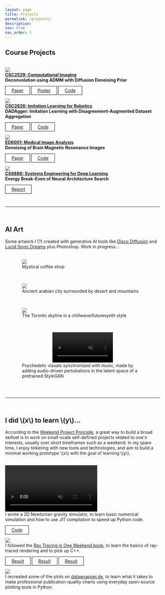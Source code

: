 ```yaml
---
layout: page
title: Projects
permalink: /projects/
description:
nav: true
nav_order: 1
---
```


<h2>Course Projects</h2>
<br>

<div class="card mt-3">
<div class="p-3">
<div>
  <div class="row">
  <div class="col-sm-2">
        <img class="img-fluid z-depth-1 rounded" src="{{site.baseurl}}/assets/img/ADMMDiffusionPoster.png">
  </div>
  <div class="col-sm-10">
    <b><a href="https://www.cs.toronto.edu/~lindell/teaching/2529/">CSC2529: Computational Imaging</a></b><br>
    <b>Deconvolution using ADMM with Diffusion Denoising Prior</b><br>
    <br>
    <a href="{{site.baseurl}}/assets/pdf/ADMMDiffusionReport.pdf" style="border: 1px solid black; padding: 5px 20px;" class="btn btn-sm z-depth-1" role="button">Paper</a>
    <a href="{{site.baseurl}}/assets/pdf/ADMMDiffusionPoster.pdf" style="border: 1px solid black; padding: 5px 20px;" class="btn btn-sm z-depth-1" role="button">Poster</a>
    <a href="https://github.com/ZakariaPZ/ADMM-Deconvolution-with-Diffusion-Prior" style="border: 1px solid black; padding: 5px 20px;" class="btn btn-sm z-depth-1" role="button">Code</a>
  </div>
</div>
</div>
</div>
</div>
<br>


<div class="card mt-3">
<div class="p-3">
<div>
  <div class="row">
  <div class="col-sm-2">
    <img class="img-fluid z-depth-1 rounded" src="{{site.baseurl}}/assets/img/dadagger.jpg">
  </div>
  <div class="col-sm-10">
    <b><a href="http://www.cs.toronto.edu/~florian/courses/csc2626w22/">CSC2626: Imitation Learning for Robotics</a></b><br>
    <b>DADAgger: Imitation Learning with Disagreement-Augmented Dataset Aggregation</b><br>
    <br>
    <a href="https://arxiv.org/abs/2301.01348" style="border: 1px solid black; padding: 5px 20px;" class="btn btn-sm z-depth-1" role="button">Paper</a>
    <a href="https://github.com/Samarendra109/DADAgger" style="border: 1px solid black; padding: 5px 20px;" class="btn btn-sm z-depth-1" role="button">Code</a>
  </div>
</div>
</div>
</div>
</div>
<br>


<div class="card mt-3">
<div class="p-3">
<div>
  <div class="row">
  <div class="col-sm-2">
    <img class="img-fluid z-depth-1 rounded" src="{{site.baseurl}}/assets/img/mri.png">
  </div>
  <div class="col-sm-10">
    <b><a href="https://onlinecourses.nptel.ac.in/noc22_bt34/preview">ED6001: Medical Image Analysis</a></b><br>
    <b>Denoising of Brain Magnetic Resonance Images</b><br>
    <br>
    <a href="https://drive.google.com/file/d/12a2VmmJqDQzk_JEyRRFoqBJWfIh8dHlS/view?usp=sharing" style="border: 1px solid black; padding: 5px 20px;" class="btn btn-sm z-depth-1" role="button">Paper</a>
    <a href="https://github.com/VimalMollyn/ED6001-Term-Project" style="border: 1px solid black; padding: 5px 20px;" class="btn btn-sm z-depth-1" role="button">Code</a>
  </div>
</div>
</div>
</div>
</div>
<br>


<div class="card mt-3">
<div class="p-3">
<div>
  <div class="row">
  <div class="col-sm-2">
    <img class="img-fluid z-depth-1 rounded" src="{{site.baseurl}}/assets/img/sysdl.png">
  </div>
  <div class="col-sm-10">
    <b><a href="http://www.cse.iitm.ac.in/course_details.php?arg=MTQ0">CS6886: Systems Engineering for Deep Learning</a></b><br>
    <b>Energy Break‑Even of Neural Architecture Search</b><br>
    <br>
    <a href="https://drive.google.com/file/d/1wQGkxHc6eEq30AnLyVyu236q-YV0Blqo/view?usp=sharing" style="border: 1px solid black; padding: 5px 20px;" class="btn btn-sm z-depth-1" role="button">Report</a>
  </div>
</div>
</div>
</div>
</div>
<br>

<!-- ----------------------------------------------------------------------------- -->
<br>
<hr>
<br>
<!-- ----------------------------------------------------------------------------- -->


<h2>AI Art</h2>
Some artwork I (?) created with generative AI tools like <a href="https://github.com/alembics/disco-diffusion">Disco Diffusion</a> and <a href="https://github.com/mikaelalafriz/lucid-sonic-dreams">Lucid Sonic Dreams</a> plus Photoshop. Work in progress...
<br>
<br>

<div class="card mt-3">
<div style="margin-top:3%; margin-left:3%; margin-right:3%">
    <figure>
      <img class="img-fluid z-depth-1 rounded" src="{{site.baseurl}}/assets/img/cafe_upscaled.png">
      <figcaption>Mystical coffee shop</figcaption>
    </figure>
</div>
</div>
<br>

<div class="card mt-3">
<div style="margin-top:3%; margin-left:3%; margin-right:3%">
    <figure>
      <img class="img-fluid z-depth-1 rounded" src="{{site.baseurl}}/assets/img/arabia_upscaled.png">
      <figcaption>Ancient arabian city surrounded by desert and mountains</figcaption>
    </figure>
</div>
</div>
<br>

<div class="card mt-3">
<div style="margin-top:3%; margin-left:3%; margin-right:3%">
    <figure>
      <img class="img-fluid z-depth-1 rounded" src="{{site.baseurl}}/assets/img/toronto_upscaled.png">
      <figcaption>The Toronto skyline in a chillwave/futuresynth style</figcaption>
    </figure>
</div>
</div>
<br>

<div class="card mt-3">
<div style="margin-top:3%; margin-left:3%; margin-right:3%">
    <figure>
      <center>
        <video class="img-fluid z-depth-1 rounded" id="videoElement" autoplay="autoplay" loop=true muted width="50%" >
          <source src="{{site.baseurl}}/assets/vid/to_the_moon.mp4" type="video/mp4">
        </video>
      </center>
      <figcaption>Psychedelic visuals synchronized with music, made by adding audio-driven pertubations in the latent space of a pretrained StyleGAN</figcaption>
    </figure>
</div>
</div>
<br>

<script type="text/javascript">
    (function(window) {
        function setupVideo()
        {
            var v = document.getElementById('videoElement');
            v.addEventListener('mouseover', function() { this.controls = true; }, false);
            v.addEventListener('mouseout', function() { this.controls = false; }, false);
        }

        window.addEventListener('load', setupVideo, false);
    })(window);
</script>


<!-- ----------------------------------------------------------------------------- -->
<br>
<hr>
<br>
<!-- ----------------------------------------------------------------------------- -->


<h2>I did \(x\) to learn \(y\)...</h2>
<p>According to the <a href="https://towardsdatascience.com/want-a-data-science-job-use-the-weekend-project-principle-to-get-it-a86ba2da514f">Weekend Project Principle</a>, a great way to build a broad skillset is to work on small-scale self-defined projects related to one's interests, usually over short timeframes such as a weekend. In my spare time, I enjoy tinkering with new tools and technologies, and aim to build a minimal working prototype \(x\) with the goal of learning \(y\).</p>
<br>


<div class="card mt-3">
<div class="p-3">
<div>
  <div class="row">
  <div class="col-sm-4">
    <video class="img-fluid z-depth-1 rounded" autoplay="autoplay" loop=true muted>
      <source src="{{site.baseurl}}/assets/vid/gravity.mp4" type="video/mp4">
    </video>
  </div>
  <div class="col-sm-8">
    I wrote a 2D Newtonian gravity simulator, to learn basic numerical simulation and how to use JIT compilation to speed up Python code.
    <br><br>
    <a href="https://gist.github.com/akasharidas/4e5680acc60403d9c663c0c47b400a7b" style="border: 1px solid black; padding: 5px 20px;" class="btn btn-sm z-depth-1" role="button">Code</a>
  </div>
</div>
</div>
</div>
</div>
<br>


<div class="card mt-3">
<div class="p-3">
<div>
  <div class="row">
  <div class="col-sm-4">
    <img class="img-fluid z-depth-1 rounded" src="{{site.baseurl}}/assets/img/simple_scene.png">
  </div>
  <div class="col-sm-8">
    I followed the <a href="https://raytracing.github.io/books/RayTracingInOneWeekend.html">Ray Tracing in One Weekend book</a>, to learn the basics of ray-traced rendering and to pick up C++.
        <br><br>
    <a href="{{site.baseurl}}/assets/img/final_scene.png" style="border: 1px solid black; padding: 5px 20px;" class="btn btn-sm z-depth-1" role="button">Result</a>
    <a href="{{site.baseurl}}/assets/img/simple_scene.png" style="border: 1px solid black; padding: 5px 20px;" class="btn btn-sm z-depth-1" role="button">Result</a>
    <a href="{{site.baseurl}}/assets/img/grey_ball.jpg" style="border: 1px solid black; padding: 5px 20px;" class="btn btn-sm z-depth-1" role="button">Result</a>
  </div>
</div>
</div>
</div>
</div>
<br>


<div class="card mt-3">
<div class="p-3">
<div>
  <div class="row">
  <div class="col-sm-4">
    <img class="img-fluid z-depth-1 rounded" src="{{site.baseurl}}/assets/img/bar_chart.png">
  </div>
  <div class="col-sm-8">
    I recreated some of the plots on <a href="https://www.datawrapper.de/">datawrapper.de</a>, to learn what it takes to make professional publication-quality charts using everyday open-source plotting tools in Python.
  </div>
</div>
</div>
</div>
</div>
<br>




